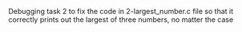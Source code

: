 Debugging task 2 to fix the code in 2-largest_number.c file so that it correctly prints out the largest of three numbers, no matter the case
